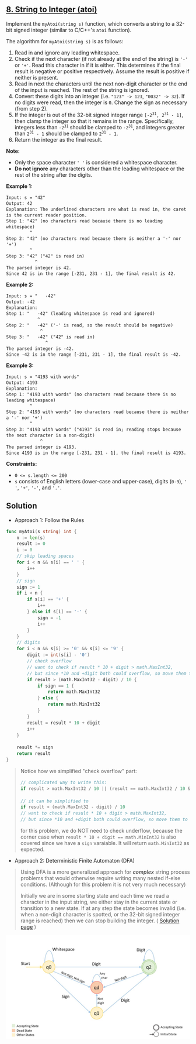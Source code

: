 ## [8. String to Integer (atoi)](https://leetcode.com/problems/string-to-integer-atoi/)


Implement the `myAtoi(string s)` function, which converts a string to a 32-bit signed integer (similar to C/C++'s `atoi` function).

The algorithm for `myAtoi(string s)` is as follows:

1.  Read in and ignore any leading whitespace.
2.  Check if the next character (if not already at the end of the string) is `'-'` or `'+'`. Read this character in if it is either. This determines if the final result is negative or positive respectively. Assume the result is positive if neither is present.
3.  Read in next the characters until the next non-digit character or the end of the input is reached. The rest of the string is ignored.
4.  Convert these digits into an integer (i.e. `"123" -> 123`, `"0032" -> 32`). If no digits were read, then the integer is `0`. Change the sign as necessary (from step 2).
5.  If the integer is out of the 32-bit signed integer range <code>[-2<sup>31</sup>, 2<sup>31</sup> - 1]</code>, then clamp the integer so that it remains in the range. Specifically, integers less than <code>-2<sup>31</sup></code> should be clamped to <code>-2<sup>31</sup></code>, and integers greater than <code>2<sup>31</sup> - 1</code> should be clamped to <code>2<sup>31</sup> - 1</code>.
6.  Return the integer as the final result.

**Note:**

*   Only the space character `' '` is considered a whitespace character.
*   **Do not ignore** any characters other than the leading whitespace or the rest of the string after the digits.

**Example 1:**

```
Input: s = "42"
Output: 42
Explanation: The underlined characters are what is read in, the caret is the current reader position.
Step 1: "42" (no characters read because there is no leading whitespace)
         ^
Step 2: "42" (no characters read because there is neither a '-' nor '+')
         ^
Step 3: "42" ("42" is read in)
           ^
The parsed integer is 42.
Since 42 is in the range [-231, 231 - 1], the final result is 42.
```

**Example 2:**

```
Input: s = "   -42"
Output: -42
Explanation:
Step 1: "   -42" (leading whitespace is read and ignored)
            ^
Step 2: "   -42" ('-' is read, so the result should be negative)
             ^
Step 3: "   -42" ("42" is read in)
               ^
The parsed integer is -42.
Since -42 is in the range [-231, 231 - 1], the final result is -42.
```

**Example 3:**

```
Input: s = "4193 with words"
Output: 4193
Explanation:
Step 1: "4193 with words" (no characters read because there is no leading whitespace)
         ^
Step 2: "4193 with words" (no characters read because there is neither a '-' nor '+')
         ^
Step 3: "4193 with words" ("4193" is read in; reading stops because the next character is a non-digit)
             ^
The parsed integer is 4193.
Since 4193 is in the range [-231, 231 - 1], the final result is 4193.
```

**Constraints:**

*   `0 <= s.length <= 200`
*   `s` consists of English letters (lower-case and upper-case), digits (`0-9`), `' '`, `'+'`, `'-'`, and `'.'`.



## Solution

- Approach 1: Follow the Rules

```go
func myAtoi(s string) int {
	n := len(s)
	result := 0
	i := 0
	// skip leading spaces
	for i < n && s[i] == ' ' {
		i++
	}
	// sign
	sign := 1
	if i < n {
		if s[i] == '+' {
			i++
		} else if s[i] == '-' {
			sign = -1
			i++
		}
	}
	// digits
	for i < n && s[i] >= '0' && s[i] <= '9' {
		digit := int(s[i] - '0')
		// check overflow
		// want to check if result * 10 + digit > math.MaxInt32,
		// but since *10 and +digit both could overflow, so move them to right side
		if result > (math.MaxInt32 - digit) / 10 {
			if sign == 1 {
				return math.MaxInt32
			} else {
				return math.MinInt32
			}
		}
		result = result * 10 + digit
		i++
	}
	
	result *= sign
	return result
}
```

> Notice how we simplified "check overflow" part:
>
> ```go
> // complicated way to write this:
> if result > math.MaxInt32 / 10 || (result == math.MaxInt32 / 10 && digit > math.MaxInt32 % 10)
> 
> // it can be simplified to
> if result > (math.MaxInt32 - digit) / 10
> // want to check if result * 10 + digit > math.MaxInt32,
> // but since *10 and +digit both could overflow, so move them to right side
> 
> ```
>
> for this problem, we do NOT need to check underflow, because the corner case when `result * 10 + digit == math.MinInt32` is also covered since we have a `sign` varaiable. It will return `math.MinInt32` as expected.



- Approach 2: Deterministic Finite Automaton (DFA)

> Using DFA is a more generalized approach for ***complex*** string process problems that would otherwise require writing many nested if-else conditions. (Although for this problem it is not very much necessary)
>
> Initially we are in some starting state and each time we read a character in the input string, we either stay in the current state or transition to a new state. If at any step the state becomes invalid (i.e. when a non-digit character is spotted, or the 32-bit signed integer range is reached) then we can stop building the integer. ( [Solution page](https://leetcode.com/problems/string-to-integer-atoi/solution/) )

![dfa](_image/Slide10.JPG)



